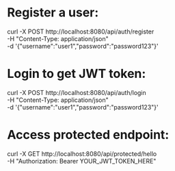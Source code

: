 Register a user:
================================================
curl -X POST http://localhost:8080/api/auth/register \
-H "Content-Type: application/json" \
-d '{"username":"user1","password":"password123"}'


Login to get JWT token:
==================================================
curl -X POST http://localhost:8080/api/auth/login \
-H "Content-Type: application/json" \
-d '{"username":"user1","password":"password123"}'


Access protected endpoint:
==================================================
curl -X GET http://localhost:8080/api/protected/hello \
-H "Authorization: Bearer YOUR_JWT_TOKEN_HERE"